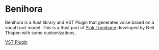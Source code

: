# Benihora

Benihora is a Rust library and VST Plugin that generates voice based on a vocal tract model.
This is a Rust port of [Pink Trombone](https://experiments.withgoogle.com/pink-trombone) developed by Neil Thapen with some customizations.

[VST Plugin](https://github.com/carrotflakes/benihora/tree/main/benihora-vst)
